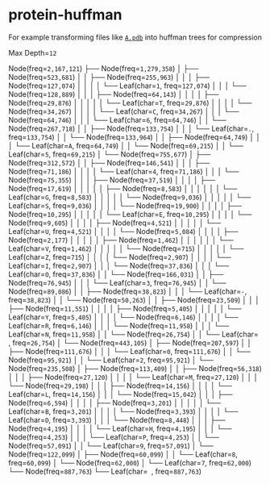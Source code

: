 # protein-huffman

For example transforming files like [`A.pdb`](./data/A.pdb) into huffman trees for compression

Max Depth=`12`

Node(freq=`2,167,121`)
├── Node(freq=`1,279,358`)
│   ├── Node(freq=`523,681`)
│   │   ├── Node(freq=`255,963`)
│   │   │   ├── Node(freq=`127,074`)
│   │   │   │   └── Leaf(char=`1`, freq=`127,074`)
│   │   │   └── Node(freq=`128,889`)
│   │   │       ├── Node(freq=`64,143`)
│   │   │       │   ├── Node(freq=`29,876`)
│   │   │       │   │   └── Leaf(char=`T`, freq=`29,876`)
│   │   │       │   └── Node(freq=`34,267`)
│   │   │       │       └── Leaf(char=`C`, freq=`34,267`)
│   │   │       └── Node(freq=`64,746`)
│   │   │           └── Leaf(char=`6`, freq=`64,746`)
│   │   └── Node(freq=`267,718`)
│   │       ├── Node(freq=`133,754`)
│   │       │   └── Leaf(char=`.`, freq=`133,754`)
│   │       └── Node(freq=`133,964`)
│   │           ├── Node(freq=`64,749`)
│   │           │   └── Leaf(char=`A`, freq=`64,749`)
│   │           └── Node(freq=`69,215`)
│   │               └── Leaf(char=`5`, freq=`69,215`)
│   └── Node(freq=`755,677`)
│       ├── Node(freq=`312,572`)
│       │   ├── Node(freq=`146,541`)
│       │   │   ├── Node(freq=`71,186`)
│       │   │   │   └── Leaf(char=`4`, freq=`71,186`)
│       │   │   └── Node(freq=`75,355`)
│       │   │       ├── Node(freq=`37,519`)
│       │   │       │   ├── Node(freq=`17,619`)
│       │   │       │   │   ├── Node(freq=`8,583`)
│       │   │       │   │   │   └── Leaf(char=`G`, freq=`8,583`)
│       │   │       │   │   └── Node(freq=`9,036`)
│       │   │       │   │       └── Leaf(char=`S`, freq=`9,036`)
│       │   │       │   └── Node(freq=`19,900`)
│       │   │       │       ├── Node(freq=`10,295`)
│       │   │       │       │   └── Leaf(char=`E`, freq=`10,295`)
│       │   │       │       └── Node(freq=`9,605`)
│       │   │       │           ├── Node(freq=`4,521`)
│       │   │       │           │   └── Leaf(char=`U`, freq=`4,521`)
│       │   │       │           └── Node(freq=`5,084`)
│       │   │       │               ├── Node(freq=`2,177`)
│       │   │       │               │   ├── Node(freq=`1,462`)
│       │   │       │               │   │   └── Leaf(char=`V`, freq=`1,462`)
│       │   │       │               │   └── Node(freq=`715`)
│       │   │       │               │       └── Leaf(char=`Z`, freq=`715`)
│       │   │       │               └── Node(freq=`2,907`)
│       │   │       │                   └── Leaf(char=`I`, freq=`2,907`)
│       │   │       └── Node(freq=`37,836`)
│       │   │           └── Leaf(char=`O`, freq=`37,836`)
│       │   └── Node(freq=`166,031`)
│       │       ├── Node(freq=`76,945`)
│       │       │   └── Leaf(char=`3`, freq=`76,945`)
│       │       └── Node(freq=`89,086`)
│       │           ├── Node(freq=`38,823`)
│       │           │   └── Leaf(char=`-`, freq=`38,823`)
│       │           └── Node(freq=`50,263`)
│       │               ├── Node(freq=`23,509`)
│       │               │   ├── Node(freq=`11,551`)
│       │               │   │   ├── Node(freq=`5,405`)
│       │               │   │   │   └── Leaf(char=`Y`, freq=`5,405`)
│       │               │   │   └── Node(freq=`6,146`)
│       │               │   │       └── Leaf(char=`R`, freq=`6,146`)
│       │               │   └── Node(freq=`11,958`)
│       │               │       └── Leaf(char=`N`, freq=`11,958`)
│       │               └── Node(freq=`26,754`)
│       │                   └── Leaf(char=`
`, freq=`26,754`)
│       └── Node(freq=`443,105`)
│           ├── Node(freq=`207,597`)
│           │   ├── Node(freq=`111,676`)
│           │   │   └── Leaf(char=`0`, freq=`111,676`)
│           │   └── Node(freq=`95,921`)
│           │       └── Leaf(char=`2`, freq=`95,921`)
│           └── Node(freq=`235,508`)
│               ├── Node(freq=`113,409`)
│               │   ├── Node(freq=`56,318`)
│               │   │   ├── Node(freq=`27,120`)
│               │   │   │   └── Leaf(char=`M`, freq=`27,120`)
│               │   │   └── Node(freq=`29,198`)
│               │   │       ├── Node(freq=`14,156`)
│               │   │       │   └── Leaf(char=`L`, freq=`14,156`)
│               │   │       └── Node(freq=`15,042`)
│               │   │           ├── Node(freq=`6,594`)
│               │   │           │   ├── Node(freq=`3,201`)
│               │   │           │   │   └── Leaf(char=`B`, freq=`3,201`)
│               │   │           │   └── Node(freq=`3,393`)
│               │   │           │       └── Leaf(char=`D`, freq=`3,393`)
│               │   │           └── Node(freq=`8,448`)
│               │   │               ├── Node(freq=`4,195`)
│               │   │               │   └── Leaf(char=`H`, freq=`4,195`)
│               │   │               └── Node(freq=`4,253`)
│               │   │                   └── Leaf(char=`P`, freq=`4,253`)
│               │   └── Node(freq=`57,091`)
│               │       └── Leaf(char=`9`, freq=`57,091`)
│               └── Node(freq=`122,099`)
│                   ├── Node(freq=`60,099`)
│                   │   └── Leaf(char=`8`, freq=`60,099`)
│                   └── Node(freq=`62,000`)
│                       └── Leaf(char=`7`, freq=`62,000`)
└── Node(freq=`887,763`)
    └── Leaf(char=` `, freq=`887,763`)